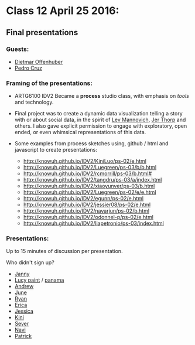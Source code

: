 # Class 12 April 25 2016:

## Final presentations


### Guests: ###
* [Dietmar Offenhuber](http://offenhuber.net/)
* [Pedro Cruz](http://pmcruz.com/about)


### Framing of the presentations: ###
* ARTG6100 IDV2 Became a __process__ studio class, with emphasis on _tools_ and technology.
* Final project was to create a dynamic data visualization telling a story with or about social data, in the spirit of [Lev Mannovich](http://manovich.net/index.php/projects/hours-in-kiev-copy), [Jer Thorp](http://ed.ted.com/lessons/mapping-the-world-with-twitter-jer-thorp) and others. I also gave explicit permission to engage with exploratory, open ended, or even whimsical representations of this data.
* Some examples from process sketches using, github / html and javascript to create presentations:

    * http://knowuh.github.io/IDV2/KiniLuo/ps-02/e.html
    * http://knowuh.github.io/IDV2/Luegreen/ps-03/b/b.html
    * http://knowuh.github.io/IDV2/rcmorrill/ps-03/b.html#
    * http://knowuh.github.io/IDV2/tangdru/ps-03/a/index.html
    * http://knowuh.github.io/IDV2/xiaoyunver/ps-03/b.html
    * http://knowuh.github.io/IDV2/Luegreen/ps-02/e/e.html
    * http://knowuh.github.io/IDV2/egunn/ps-02/e.html
    * http://knowuh.github.io/IDV2/jessier08/ps-02/e.html
    * http://knowuh.github.io/IDV2/navarjun/ps-02/b.html
    * http://knowuh.github.io/IDV2/odonnel-p/ps-02/e.html
    * http://knowuh.github.io/IDV2/liapetronio/ps-03/index.html


### Presentations:
Up to 15 minutes of discussion per presentation.

Who didn't sign up?

* [Janny](http://jiani90.github.io/flickr/)
* [Lucy paint](http://luegreen.com/interactive/index.html) /  [panama](http://localhost:8000/globe.html)
* [Andrew](http://tangdru.github.io/studio2/)
* [June](http://xiaoyunver.github.io/Fashiongram/#)
* [Ryan](http://rcmorrill.github.io/digital_paintings/PersMem.html)
* [Erica](http://egunn.github.io/IDV2FinalProject/sketch1.html)
* [Jessica](http://jessier08.github.io/ChicagoFoodPorn/)
* [Kini](http://jinniluo.github.io/StudioII-final/)
* [Sever](http://severli93.github.io/studio2-final-project/)
* [Navi](http://navarjun.github.io/500px-data-visualisation/)
* [Patrick](http://odonnel-p.github.io/odonnel-idv2-final/)